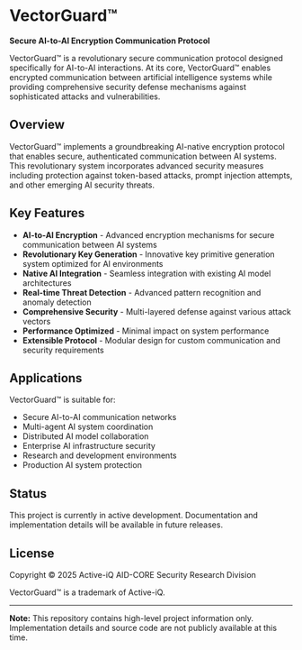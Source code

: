 # VectorGuard™

**Secure AI-to-AI Encryption Communication Protocol**

VectorGuard™ is a revolutionary secure communication protocol designed specifically for AI-to-AI interactions. At its core, VectorGuard™ enables encrypted communication between artificial intelligence systems while providing comprehensive security defense mechanisms against sophisticated attacks and vulnerabilities.

## Overview

VectorGuard™ implements a groundbreaking AI-native encryption protocol that enables secure, authenticated communication between AI systems. This revolutionary system incorporates advanced security measures including protection against token-based attacks, prompt injection attempts, and other emerging AI security threats.

## Key Features

- **AI-to-AI Encryption** - Advanced encryption mechanisms for secure communication between AI systems
- **Revolutionary Key Generation** - Innovative key primitive generation system optimized for AI environments
- **Native AI Integration** - Seamless integration with existing AI model architectures
- **Real-time Threat Detection** - Advanced pattern recognition and anomaly detection
- **Comprehensive Security** - Multi-layered defense against various attack vectors
- **Performance Optimized** - Minimal impact on system performance
- **Extensible Protocol** - Modular design for custom communication and security requirements

## Applications

VectorGuard™ is suitable for:

- Secure AI-to-AI communication networks
- Multi-agent AI system coordination
- Distributed AI model collaboration
- Enterprise AI infrastructure security
- Research and development environments
- Production AI system protection

## Status

This project is currently in active development. Documentation and implementation details will be available in future releases.

## License

Copyright © 2025 Active-iQ AID-CORE Security Research Division

VectorGuard™ is a trademark of Active-iQ.

---

**Note:** This repository contains high-level project information only. Implementation details and source code are not publicly available at this time.
